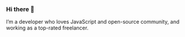 ### Hi there 👋

I’m a developer who loves JavaScript and open-source community, and working as a top-rated freelancer.
